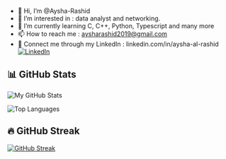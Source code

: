 - 👋 Hi, I’m @Aysha-Rashid
- 👀 I’m interested in : data analyst and networking.
- 🌱 I’m currently learning C, C++, Python, Typescript and many more
- 📫 How to reach me : aysharashid2019@gmail.com
- 🙌 Connect me through my LinkedIn : linkedin.com/in/aysha-al-rashid [![LinkedIn](https://img.shields.io/badge/LinkedIn-blue?logo=linkedin)](https://linkedin.com/in/aysha-al-rashid)


## 📊 GitHub Stats

![My GitHub Stats](https://github-readme-stats.vercel.app/api?username=aysha-rashid&show_icons=true&theme=onedark)

![Top Languages](https://github-readme-stats.vercel.app/api/top-langs/?username=aysha-rashid&layout=compact&theme=onedark)

## 🔥 GitHub Streak

[![GitHub Streak](https://streak-stats.demolab.com/?user=aysha-rashid&theme=onedark)](https://git.io/streak-stats)


